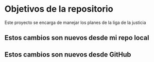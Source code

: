 # Objetivos de la repositorio

Este proyecto se encarga de manejar los planes de la liga de la justicia

## Estos cambios son nuevos desde mi repo local
## Estos cambios son nuevos desde GitHub
